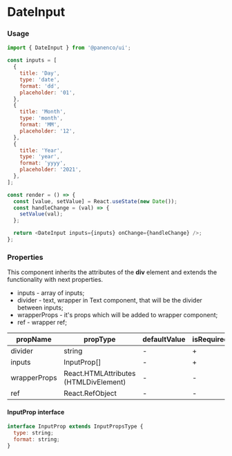 # DateInput

### Usage

```js
import { DateInput } from '@panenco/ui';

const inputs = [
  {
    title: 'Day',
    type: 'date',
    format: 'dd',
    placeholder: '01',
  },
  {
    title: 'Month',
    type: 'month',
    format: 'MM',
    placeholder: '12',
  },
  {
    title: 'Year',
    type: 'year',
    format: 'yyyy',
    placeholder: '2021',
  },
];

const render = () => {
  const [value, setValue] = React.useState(new Date());
  const handleChange = (val) => {
    setValue(val);
  };

  return <DateInput inputs={inputs} onChange={handleChange} />;
};
```

<!-- STORY -->

### Properties

This component inherits the attributes of the **div** element and extends the functionality with next properties.

- inputs - array of inputs;
- divider - text, wrapper in Text component, that will be the divider between inputs;
- wrapperProps - it's props which will be added to wrapper component;
- ref - wrapper ref;

| propName     | propType                              | defaultValue | isRequired |
| ------------ | ------------------------------------- | ------------ | ---------- |
| divider      | string                                | -            | +          |
| inputs       | InputProp[]                           | -            | +          |
| wrapperProps | React.HTMLAttributes (HTMLDivElement) | -            | -          |
| ref          | React.RefObject                       | -            | -          |

#### InputProp interface

```js
interface InputProp extends InputPropsType {
  type: string;
  format: string;
}
```

